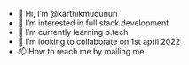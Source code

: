- 👋 Hi, I’m @karthikmudunuri
- 👀 I’m interested in full stack development
- 🌱 I’m currently learning b.tech
- 💞️ I’m looking to collaborate on 1st april 2022
- 📫 How to reach me by mailing me
<!---
karthikmudunuri/karthikmudunuri is a ✨ special ✨ repository because its `README.md` (this file) appears on your GitHub profile.
You can click the Preview link to take a look at your changes.
--->
